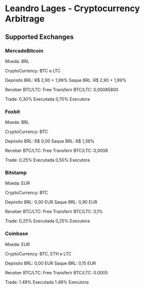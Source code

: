 # Leandro Lages - Cryptocurrency Arbitrage

## Supported Exchanges

### MercadoBitcoin

Moeda: BRL

CryptoCurrency: BTC e LTC

Depósito BRL: R$ 2,90 + 1,99%
Saque BRL: R$ 2,90 + 1,99%

Receber BTC/LTC: Free
Transferir BTC/LTC: 0,00085800

Trade:
0,30% Executada
0,70% Executora

### Foxbit

Moeda: BRL

CryptoCurrency: BTC

Depósito BRL: R$ 0,00
Saque BRL: R$ 1,39%

Receber BTC/LTC: Free
Transferir BTC/LTC: 0,0008

Trade:
0,25% Executada
0,50% Executora

### Bitstamp

Moeda: EUR

CryptoCurrency: BTC

Depósito BRL: 0,00 EUR
Saque BRL: 0,90 EUR

Receber BTC/LTC: Free
Transferir BTC/LTC: 0,1%

Trade:
0,25% Executada
0,25% Executora

### Coinbase

Moeda: EUR

CryptoCurrency: BTC, ETH e LTC

Depósito BRL: 0,00 EUR
Saque BRL: 0,15 EUR

Receber BTC/LTC: Free
Transferir BTC/LTC: 0.0005

Trade:
1.49% Executada
1.49% Executora